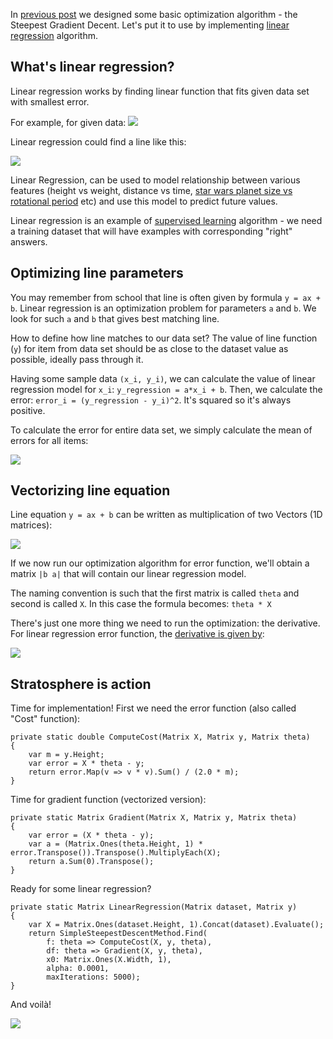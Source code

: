 
In [previous post](<http://marcindrobik.pl/Post/NumericalOptimizationSteepestGradientDescent>) we designed some basic optimization algorithm - the Steepest Gradient Decent. Let's put it to use by implementing [linear regression](<https://en.wikipedia.org/wiki/Linear_regression>) algorithm.

## What's linear regression?

Linear regression works by finding linear function that fits given data set with smallest error.

For example, for given data:
![](https://mandrostorage.blob.core.windows.net/blogfiles/Stratosphere.MachineLearning.Studio_2016-03-20_11-16-03.png)

Linear regression could find a line like this:

![](https://mandrostorage.blob.core.windows.net/blogfiles/Stratosphere.MachineLearning.Studio_2016-03-20_11-17-38.png)

Linear Regression, can be used to model relationship between various features (height vs weight, distance vs time, [star wars planet size vs rotational period](<https://swapi.co/>) etc) and use this model to predict future values.

Linear regression is an example of [supervised learning](<https://en.wikipedia.org/wiki/Supervised_learning>) algorithm - we need a training dataset that will have examples with corresponding "right" answers.

## Optimizing line parameters

You may remember from school that line is often given by formula `y = ax + b`. Linear regression is an optimization problem for parameters `a` and `b`. We look for such `a` and `b` that gives best matching line.

How to define how line matches to our data set? The value of line function (`y`) for item from data set should be as close to the dataset value as possible, ideally pass through it. 

Having some sample data `(x_i, y_i)`, we can calculate the value of linear regression model for `x_i`: `y_regression = a*x_i + b`. Then, we calculate the error: `error_i = (y_regression - y_i)^2`. It's squared so it's always positive. 

To calculate the error for entire data set, we simply calculate the mean of errors for all items: 

![](https://mandrostorage.blob.core.windows.net/blogfiles/LinearRegression-SimpleError.png)

## Vectorizing line equation

Line equation `y = ax + b` can be written as multiplication of two Vectors (1D matrices):

![](https://mandrostorage.blob.core.windows.net/blogfiles/LinearRegression-VectorizedLine.png)

If we now run our optimization algorithm for error function, we'll obtain a matrix `|b a|` that will contain our linear regression model. 

The naming convention is such that the first matrix is called `theta` and second is called `X`. In this case the formula becomes: `theta * X`

There's just one more thing we need to run the optimization: the derivative. For linear regression error function, the [derivative is given by](<http://math.stackexchange.com/a/189792>):

![](https://mandrostorage.blob.core.windows.net/blogfiles/LinearRegression-SimpleDerivative.png)

## Stratosphere is action

Time for implementation! First we need the error function (also called "Cost" function):

    private static double ComputeCost(Matrix X, Matrix y, Matrix theta)
    {
        var m = y.Height;
        var error = X * theta - y;
        return error.Map(v => v * v).Sum() / (2.0 * m);
    }

Time for gradient function (vectorized version):

    private static Matrix Gradient(Matrix X, Matrix y, Matrix theta)
    {
        var error = (X * theta - y);
        var a = (Matrix.Ones(theta.Height, 1) * error.Transpose()).Transpose().MultiplyEach(X);
        return a.Sum(0).Transpose();
    }

Ready for some linear regression?

    private static Matrix LinearRegression(Matrix dataset, Matrix y)
    {
        var X = Matrix.Ones(dataset.Height, 1).Concat(dataset).Evaluate();
        return SimpleSteepestDescentMethod.Find(
            f: theta => ComputeCost(X, y, theta),
            df: theta => Gradient(X, y, theta),
            x0: Matrix.Ones(X.Width, 1),
            alpha: 0.0001,
            maxIterations: 5000);
    }

And voilà!

![](https://mandrostorage.blob.core.windows.net/blogfiles/Stratosphere.MachineLearning.Studio_2016-03-20_12-25-29.png)
